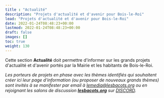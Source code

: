 ```yaml
---
title : "Actualité"
description: "Projets d'actualité et d'avenir pour Bois-le-Roi"
lead: "Projets d'actualité et d'avenir pour Bois-le-Roi"
date: 2022-01-24T08:48:23+00:00
lastmod: 2022-01-24T08:48:23+00:00
draft: false
images: []
toc: true
weight: 130
---
```


Cette section **Actualité** doit permettre d'informer sur les grands projets d'actualité et d'avenir portés par  la Mairie et les habitants de Bois-le-Roi.

*Les porteurs de projets en phase avec les thèmes identifiés qui souhaitent créer ici leur page d'information (ou proposer de nouveaux grands thèmes) sont invités à se manifester par email à lemedia@lesbacots.org ou en rejoignant les salons de discussion **[lesbacots.org](https://discord.gg/rtZVXnPq6C)** sur [DISCORD](https://www.lesbacots.org/comment_participer/comment_contribuer/discord/).*
